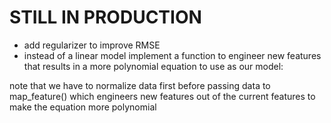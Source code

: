 # **STILL IN PRODUCTION**  

- add regularizer to improve RMSE
- instead of a linear model implement a function to engineer new features that results in a more polynomial equation to use as our model:



note that we have to normalize data first before passing data to map_feature() which engineers new features out of the current features
to make the equation more polynomial
